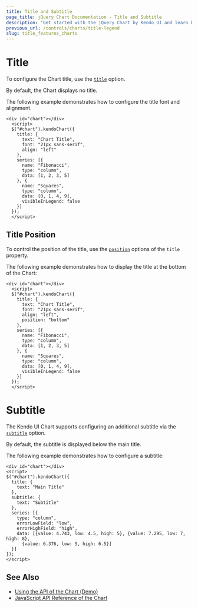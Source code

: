 ```yaml
---
title: Title and Subtitle
page_title: jQuery Chart Documentation - Title and Subtitle
description: "Get started with the jQuery Chart by Kendo UI and learn how to control its appearance, change its themes and manage its animated transitions."
previous_url: /controls/charts/title-legend
slug: title_features_charts
---
```


# Title

To configure the Chart title, use the [`title`](/api/javascript/dataviz/ui/chart/configuration/title) option.

By default, the Chart displays no title.

The following example demonstrates how to configure the title font and alignment.

    <div id="chart"></div>
      <script>
      $("#chart").kendoChart({
        title: {
          text: "Chart Title",
          font: "21px sans-serif",
          align: "left"
        },
        series: [{
          name: "Fibonacci",
          type: "column",
          data: [1, 2, 3, 5]
        }, {
          name: "Squares",
          type: "column",
          data: [0, 1, 4, 9],
          visibleInLegend: false
        }]
      });
      </script>

## Title Position

To control the position of the title, use the [`position`](/api/javascript/dataviz/ui/chart/configuration/title#titleposition) options of the `title` property.

The following example demonstrates how to display the title at the bottom of the Chart:

    <div id="chart"></div>
      <script>
      $("#chart").kendoChart({
        title: {
          text: "Chart Title",
          font: "21px sans-serif",
          align: "left",
          position: "bottom"
        },
        series: [{
          name: "Fibonacci",
          type: "column",
          data: [1, 2, 3, 5]
        }, {
          name: "Squares",
          type: "column",
          data: [0, 1, 4, 9],
          visibleInLegend: false
        }]
      });
      </script>

# Subtitle

The Kendo UI Chart supports configuring an additional subtitle via the [`subtitle`](/api/dataviz/chart/configuration/subtitle) option.

By default, the subtitle is displayed below the main title.

The following example demonstrates how to configure a subtitle:

    <div id="chart"></div>
    <script>
    $("#chart").kendoChart({
      title: {
        text: "Main Title"
      },
      subtitle: {
        text: "Subtitle"
      },
      series: [{
        type: "column",
        errorLowField: "low",
        errorHighField: "high",
        data: [{value: 4.743, low: 4.5, high: 5}, {value: 7.295, low: 7, high: 8},
          {value: 6.376, low: 5, high: 6.5}]
      }]
    });
    </script>

## See Also

* [Using the API of the Chart (Demo)](https://demos.telerik.com/kendo-ui/chart-api/index)
* [JavaScript API Reference of the Chart](/api/javascript/dataviz/ui/chart)
